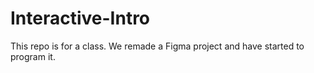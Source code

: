 # Interactive-Intro
This repo is for a class. We remade a Figma project and have started to program it. 
